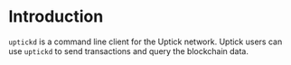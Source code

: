 # Introduction

`uptickd` is a command line client for the Uptick network. Uptick users can use `uptickd` to send transactions and query the blockchain data.
